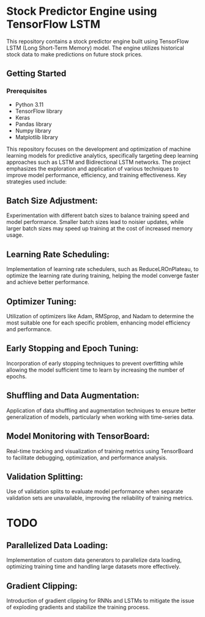 # Stock Predictor Engine using TensorFlow LSTM

This repository contains a stock predictor engine built using TensorFlow LSTM (Long Short-Term Memory) model. The engine utilizes historical stock data to make predictions on future stock prices.

## Getting Started

### Prerequisites

- Python 3.11
- TensorFlow library
- Keras
- Pandas library
- Numpy library
- Matplotlib library


This repository focuses on the development and optimization of machine learning models for predictive analytics, specifically targeting deep learning approaches such as LSTM and Bidirectional LSTM networks. The project emphasizes the exploration and application of various techniques to improve model performance, efficiency, and training effectiveness. Key strategies used include:

## Batch Size Adjustment: 
Experimentation with different batch sizes to balance training speed and model performance. Smaller batch sizes lead to noisier updates, while larger batch sizes may speed up training at the cost of increased memory usage.

## Learning Rate Scheduling: 
Implementation of learning rate schedulers, such as ReduceLROnPlateau, to optimize the learning rate during training, helping the model converge faster and achieve better performance.

## Optimizer Tuning: 
Utilization of optimizers like Adam, RMSprop, and Nadam to determine the most suitable one for each specific problem, enhancing model efficiency and performance.

##  Early Stopping and Epoch Tuning: 
Incorporation of early stopping techniques to prevent overfitting while allowing the model sufficient time to learn by increasing the number of epochs.

## Shuffling and Data Augmentation: 
Application of data shuffling and augmentation techniques to ensure better generalization of models, particularly when working with time-series data.

## Model Monitoring with TensorBoard:
Real-time tracking and visualization of training metrics using TensorBoard to facilitate debugging, optimization, and performance analysis.

## Validation Splitting: 
Use of validation splits to evaluate model performance when separate validation sets are unavailable, improving the reliability of training metrics.

# TODO
## Parallelized Data Loading: 
Implementation of custom data generators to parallelize data loading, optimizing training time and handling large datasets more effectively.
## Gradient Clipping: 
Introduction of gradient clipping for RNNs and LSTMs to mitigate the issue of exploding gradients and stabilize the training process.



